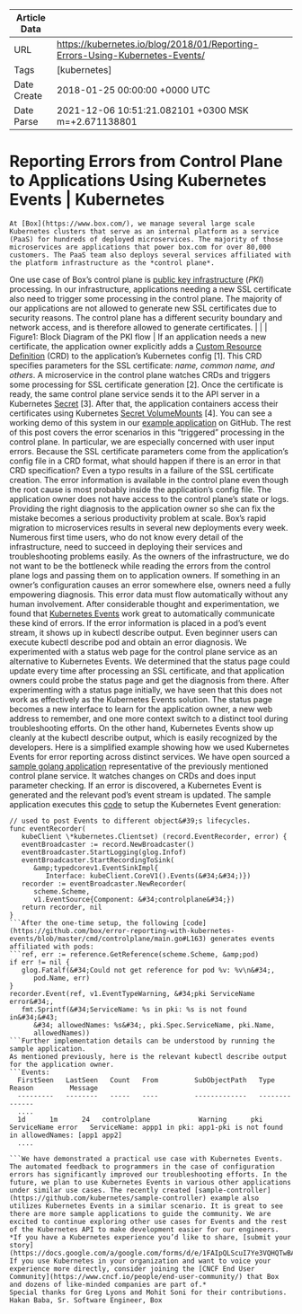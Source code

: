 |             Article Data             ||
| ----------------- | ----------------- |
| URL               | https://kubernetes.io/blog/2018/01/Reporting-Errors-Using-Kubernetes-Events/        |
| Tags              | [kubernetes]       |
| Date Create       | 2018-01-25 00:00:00 &#43;0000 UTC |
| Date Parse        | 2021-12-06 10:51:21.082101 &#43;0300 MSK m=&#43;2.671138801  |

# Reporting Errors from Control Plane to Applications Using Kubernetes Events | Kubernetes

	
	
	
	
	At [Box](https://www.box.com/), we manage several large scale Kubernetes clusters that serve as an internal platform as a service (PaaS) for hundreds of deployed microservices. The majority of those microservices are applications that power box.com for over 80,000 customers. The PaaS team also deploys several services affiliated with the platform infrastructure as the *control plane*.
One use case of Box’s control plane is [public key infrastructure](https://en.wikipedia.org/wiki/Public_key_infrastructure) (*PKI*) processing. In our infrastructure, applications needing a new SSL certificate also need to trigger some processing in the control plane. The majority of our applications are not allowed to generate new SSL certificates due to security reasons. The control plane has a different security boundary and network access, and is therefore allowed to generate certificates.
|   |
| Figure1: Block Diagram of the PKI flow |
If an application needs a new certificate, the application owner explicitly adds a [Custom Resource Definition](/docs/tasks/access-kubernetes-api/extend-api-custom-resource-definitions/) (CRD) to the application’s Kubernetes config [1]. This CRD specifies parameters for the SSL certificate: *name, common name, and others*. A microservice in the control plane watches CRDs and triggers some processing for SSL certificate generation [2]. Once the certificate is ready, the same control plane service sends it to the API server in a Kubernetes [Secret](/docs/concepts/configuration/secret/) [3]. After that, the application containers access their certificates using Kubernetes [Secret VolumeMounts](/docs/concepts/storage/volumes/#secret) [4]. You can see a working demo of this system in our [example application](https://github.com/box/error-reporting-with-kubernetes-events) on GitHub.
The rest of this post covers the error scenarios in this “triggered” processing in the control plane. In particular, we are especially concerned with user input errors. Because the SSL certificate parameters come from the application’s config file in a CRD format, what should happen if there is an error in that CRD specification? Even a typo results in a failure of the SSL certificate creation. The error information is available in the control plane even though the root cause is most probably inside the application’s config file. The application owner does not have access to the control plane’s state or logs.
Providing the right diagnosis to the application owner so she can fix the mistake becomes a serious productivity problem at scale. Box’s rapid migration to microservices results in several new deployments every week. Numerous first time users, who do not know every detail of the infrastructure, need to succeed in deploying their services and troubleshooting problems easily. As the owners of the infrastructure, we do not want to be the bottleneck while reading the errors from the control plane logs and passing them on to application owners. If something in an owner’s configuration causes an error somewhere else, owners need a fully empowering diagnosis. This error data must flow automatically without any human involvement.
After considerable thought and experimentation, we found that [Kubernetes Events](https://v1-7.docs.kubernetes.io/docs/api-reference/v1.7/#event-v1-core) work great to automatically communicate these kind of errors. If the error information is placed in a pod’s event stream, it shows up in kubectl describe output. Even beginner users can execute kubectl describe pod and obtain an error diagnosis.
We experimented with a status web page for the control plane service as an alternative to Kubernetes Events. We determined that the status page could update every time after processing an SSL certificate, and that application owners could probe the status page and get the diagnosis from there. After experimenting with a status page initially, we have seen that this does not work as effectively as the Kubernetes Events solution. The status page becomes a new interface to learn for the application owner, a new web address to remember, and one more context switch to a distinct tool during troubleshooting efforts. On the other hand, Kubernetes Events show up cleanly at the kubectl describe output, which is easily recognized by the developers.
Here is a simplified example showing how we used Kubernetes Events for error reporting across distinct services. We have open sourced a [sample golang application](https://github.com/box/error-reporting-with-kubernetes-events) representative of the previously mentioned control plane service. It watches changes on CRDs and does input parameter checking. If an error is discovered, a Kubernetes Event is generated and the relevant pod’s event stream is updated.
The sample application executes this [code](https://github.com/box/error-reporting-with-kubernetes-events/blob/master/cmd/controlplane/main.go#L201) to setup the Kubernetes Event generation:
```// eventRecorder returns an EventRecorder type that can be  
// used to post Events to different object&#39;s lifecycles.  
func eventRecorder(  
   kubeClient \*kubernetes.Clientset) (record.EventRecorder, error) {  
   eventBroadcaster := record.NewBroadcaster()  
   eventBroadcaster.StartLogging(glog.Infof)  
   eventBroadcaster.StartRecordingToSink(  
      &amp;typedcorev1.EventSinkImpl{  
         Interface: kubeClient.CoreV1().Events(&#34;&#34;)})  
   recorder := eventBroadcaster.NewRecorder(  
      scheme.Scheme,  
      v1.EventSource{Component: &#34;controlplane&#34;})  
   return recorder, nil  
}
```After the one-time setup, the following [code](https://github.com/box/error-reporting-with-kubernetes-events/blob/master/cmd/controlplane/main.go#L163) generates events affiliated with pods:
```ref, err := reference.GetReference(scheme.Scheme, &amp;pod)  
if err != nil {  
   glog.Fatalf(&#34;Could not get reference for pod %v: %v\n&#34;,  
      pod.Name, err)  
}  
recorder.Event(ref, v1.EventTypeWarning, &#34;pki ServiceName error&#34;,  
   fmt.Sprintf(&#34;ServiceName: %s in pki: %s is not found in&#34;&#43;  
      &#34; allowedNames: %s&#34;, pki.Spec.ServiceName, pki.Name,  
      allowedNames))
```Further implementation details can be understood by running the sample application.
As mentioned previously, here is the relevant kubectl describe output for the application owner.
```Events:  
  FirstSeen   LastSeen   Count   From         SubObjectPath   Type      Reason         Message  
  ---------   --------   -----   ----         -------------   --------   ------     
  ....  
  1d      1m      24   controlplane            Warning      pki ServiceName error   ServiceName: appp1 in pki: app1-pki is not found in allowedNames: [app1 app2]  
  ....  

```We have demonstrated a practical use case with Kubernetes Events. The automated feedback to programmers in the case of configuration errors has significantly improved our troubleshooting efforts. In the future, we plan to use Kubernetes Events in various other applications under similar use cases. The recently created [sample-controller](https://github.com/kubernetes/sample-controller) example also utilizes Kubernetes Events in a similar scenario. It is great to see there are more sample applications to guide the community. We are excited to continue exploring other use cases for Events and the rest of the Kubernetes API to make development easier for our engineers.
*If you have a Kubernetes experience you’d like to share, [submit your story](https://docs.google.com/a/google.com/forms/d/e/1FAIpQLScuI7Ye3VQHQTwBASrgkjQDSS5TP0g3AXfFhwSM9YpHgxRKFA/viewform). If you use Kubernetes in your organization and want to voice your experience more directly, consider joining the [CNCF End User Community](https://www.cncf.io/people/end-user-community/) that Box and dozens of like-minded companies are part of.*
Special thanks for Greg Lyons and Mohit Soni for their contributions.
Hakan Baba, Sr. Software Engineer, Box


	

	


